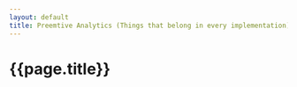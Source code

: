 ```yaml
---
layout: default
title: Preemtive Analytics (Things that belong in every implementation)
---
```

# {{page.title}}
